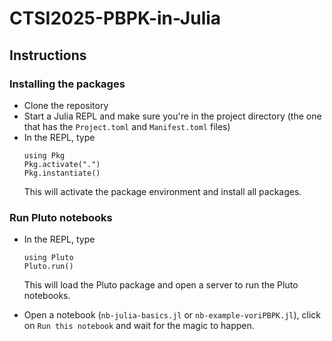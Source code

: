 # CTSI2025-PBPK-in-Julia

## Instructions

### Installing the packages

- Clone the repository
- Start a Julia REPL and make sure you're in the project directory (the one that has the `Project.toml` and `Manifest.toml` files)
- In the REPL, type 
  ```
  using Pkg
  Pkg.activate(".")
  Pkg.instantiate()
  ```
  This will activate the package environment and install all packages.

### Run Pluto notebooks

- In the REPL, type
  
  ```
  using Pluto
  Pluto.run()
  ```
  This will load the Pluto package and open a server to run the Pluto notebooks.

- Open a notebook (`nb-julia-basics.jl` or `nb-example-voriPBPK.jl`), click on `Run this notebook` and wait for the magic to happen.
